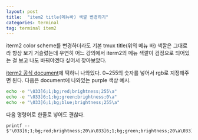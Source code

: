 ```yaml
---
layout: post
title:  "item2 title(메뉴바) 색깔 변경하기"
categories: terminal
tag: terminal item2
---
```


iterm2 color scheme를 변경하더라도 기본 tmux title(위의 메뉴 바) 색깔은 그대로라 항상 보기 거슬렀는데 우연히 어느 강의에서 iterm2의 메뉴 색깔이 검정으로 되어있는 걸 보고 나도 바꿔야겠다 싶어서 찾아보았다. 

[iterm2 공식 document](https://iterm2.com/documentation-escape-codes.html)에 떡하니 나와있다.
0~255의 숫자를 넣어서 rgb로 지정해주면 된다. 다음은 document에 나와있는 purple 색상 예시.

```bash
echo -e "\033]6;1;bg;red;brightness;255\a"
echo -e "\033]6;1;bg;green;brightness;0\a"
echo -e "\033]6;1;bg;blue;brightness;255\a"
```

다음 명령어로 한줄로 넣어도 괜찮다.
```
printf -- $'\033]6;1;bg;red;brightness;20\a\033]6;1;bg;green;brightness;20\a\033]6;1;bg;blue;brightness;20\a'
```
